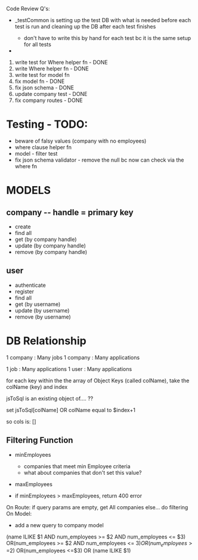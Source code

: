 Code Review Q's:
- _testCommon is setting up the test DB with what is needed before each test is run and cleaning up the
DB after each test finishes
    - don't have to write this by hand for each test bc it is the same setup for all tests

-

1. write test for Where helper fn - DONE
2. write Where helper fn - DONE
3. write test for model fn
4. fix model fn - DONE
5. fix json schema - DONE
6. update company test - DONE
7. fix company routes - DONE




# Testing - TODO:
- beware of falsy values (company with no employees)
- where clause helper fn
- model - filter test
- fix json schema validator - remove the null bc now can check via the where fn

# MODELS

## company -- handle = primary key
- create
- find all
- get (by company handle)
- update (by company handle)
- remove (by company handle)

## user
- authenticate
- register
- find all
- get (by username)
- update (by username)
- remove (by username)


# DB Relationship

1 company : Many jobs
    1 company : Many applications


1 job : Many applications
1 user : Many applications



for each key within the the array of Object Keys (called colName),
take the colName (key) and index

jsToSql is an existing object of.... ??

set jsToSql[colName] OR colName equal to $index+1

so cols is: []


## Filtering Function
- minEmployees
    - companies that meet min Employee criteria
    - what about companies that don't set this value?
- maxEmployees

- if minEmployees > maxEmployees, return 400 error

On Route:
if query params are empty, get All companies
else...
    do filtering
On Model:
- add a new query to company model



 (name ILIKE $1 AND num_employees >= $2 AND num_employees <= $3)
          OR(num_employees >= $2 AND num_employees <= $3)
          OR(num_employees >=$2)
          OR(num_employees <=$3)
          OR (name ILIKE $1)